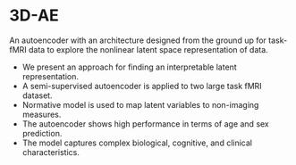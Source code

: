 # 3D-AE
An autoencoder with an architecture designed from the ground up for task-fMRI data to explore the nonlinear latent space representation of data.

-	We present an approach for finding an interpretable latent representation.
-	A semi-supervised autoencoder is applied to two large task fMRI dataset.
-	Normative model is used to map latent variables to non-imaging measures.
-	The autoencoder shows high performance in terms of age and sex prediction.
-	The model captures complex biological, cognitive, and clinical characteristics.
